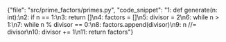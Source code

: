 {"file": "src/prime_factors/primes.py", "code_snippet": "1: def generate(n: int):\n2:     if n == 1:\n3:         return []\n4:     factors = []\n5:     divisor = 2\n6:     while n > 1:\n7:         while n % divisor == 0:\n8:             factors.append(divisor)\n9:             n //= divisor\n10:         divisor += 1\n11:     return factors"}